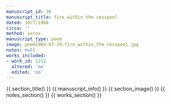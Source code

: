 ```yaml
---
manuscript_id: 36
manuscript_title: fire within the cesspool
dated: 19/7/1984
circa: ''
method: xerox
manuscript_type: poem
image: poem1984-07-19-fire_within_the_cesspool.jpg
notes: null
works_included:
- work_id: 1212
  altered: 'no'
  edited: 'no'
---
```


{{ section_title() }}
{{ manuscript_info() }}
{{ section_image() }}
{{ notes_section() }}
{{ works_section() }}
